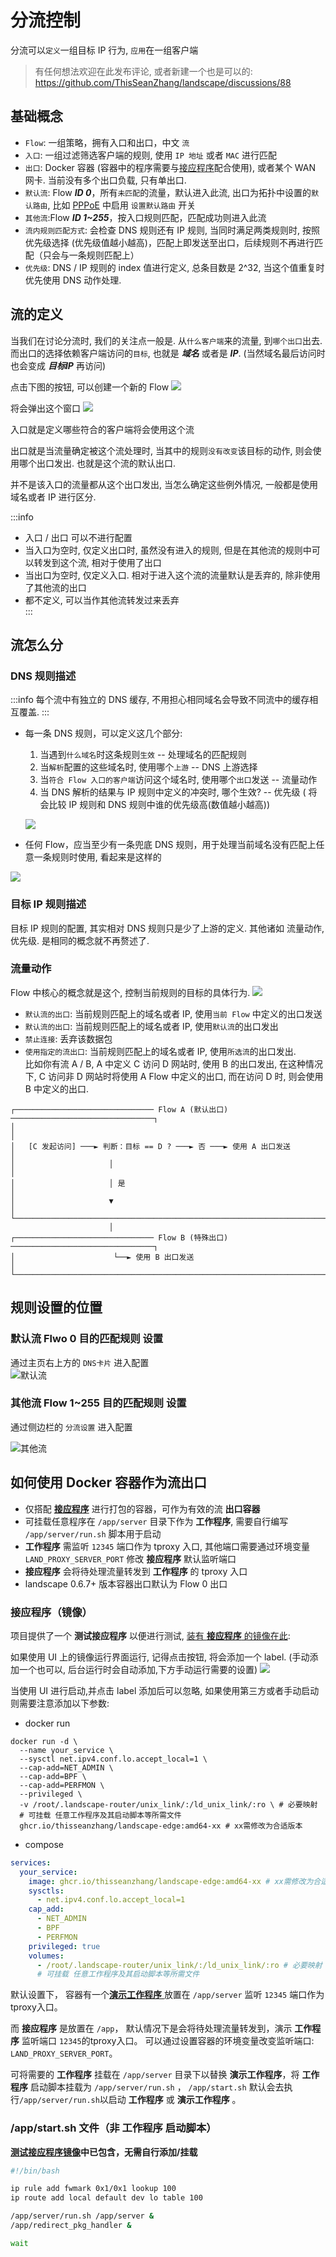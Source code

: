 # 分流控制
分流可以`定义`一组目标 IP 行为, `应用`在一组客户端

> 有任何想法欢迎在此发布评论, 或者新建一个也是可以的: https://github.com/ThisSeanZhang/landscape/discussions/88

## 基础概念
* `Flow`: 一组策略，拥有入口和出口，中文 `流`
* `入口`: 一组过滤筛选客户端的规则, 使用 `IP 地址` 或者 `MAC` 进行匹配
* `出口`: Docker 容器 (容器中的程序需要与[接应程序](#接应程序镜像)配合使用), 或者某个 WAN 网卡. 当前没有多个出口负载, 只有单出口.
* `默认流`: Flow ***ID 0***，所有`未匹配`的流量，默认进入此流, 出口为拓扑中设置的`默认路由`, 比如 [PPPoE](../other-features/sys-info.md#设置-pppoe-网卡为默认路由-添加-pppoe-账号) 中启用 `设置默认路由` 开关
* `其他流`:Flow ***ID 1~255***，按入口规则匹配，匹配成功则进入此流
* `流内规则匹配方式`: 会检查 DNS 规则还有 IP 规则, 当同时满足两类规则时, 按照优先级选择 (优先级值越小越高)，匹配上即发送至出口，后续规则不再进行匹配（只会与一条规则匹配上）
* `优先级`: DNS / IP 规则的 index 值进行定义, 总条目数是 2^32, 当这个值重复时优先使用 DNS 动作处理.

## 流的定义
当我们在讨论分流时, 我们的关注点一般是. 从`什么客户端`来的流量, 到`哪个出口`出去. 而出口的选择依赖客户端访问的`目标`, 也就是 ***域名*** 或者是 ***IP***. (当然域名最后访问时也会变成 ***目标IP*** 再访问)

点击下图的按钮, 可以创建一个新的 Flow
![](../images/flow/flow-10.png)  

将会弹出这个窗口
![](../images/flow/flow-8.png)  

入口就是定义哪些符合的客户端将会使用这个流

出口就是当流量确定被这个流处理时, 当其中的规则`没有改变`该目标的动作, 则会使用哪个出口发出. 也就是这个流的默认出口.

并不是该入口的流量都从这个出口发出, 当怎么确定这些例外情况, 一般都是使用域名或者 IP 进行区分.

:::info
* 入口 / 出口 可以不进行配置  
* 当入口为空时, 仅定义出口时, 虽然没有进入的规则, 但是在其他流的规则中可以转发到这个流, 相对于使用了出口  
* 当出口为空时, 仅定义入口. 相对于进入这个流的流量默认是丢弃的, 除非使用了其他流的出口  
* 都不定义, 可以当作其他流转发过来丢弃  
:::

## 流怎么分
### DNS 规则描述
:::info
每个流中有独立的 DNS 缓存, 不用担心相同域名会导致不同流中的缓存相互覆盖.
:::

* 每一条 DNS 规则，可以定义这几个部分:
  1. 当遇到`什么域名`时这条规则`生效` -- 处理域名的匹配规则
  2. 当`解析`配置的这些域名时, 使用哪个`上游` -- DNS 上游选择
  3. 当`符合 Flow 入口的客户端`访问这个域名时, 使用哪个`出口`发送 -- 流量动作
  4. 当 DNS 解析的结果与 IP 规则中定义的冲突时, 哪个生效? -- 优先级 ( 将会比较 IP 规则和 DNS 规则中谁的优先级高(数值越小越高))
  
  ![](../images/flow/flow-7.png)

* 任何 Flow，应当至少有一条兜底 DNS 规则，用于处理当前域名没有匹配上任意一条规则时使用, 看起来是这样的

![](../images/flow/flow-11.png)

### 目标 IP 规则描述
目标 IP 规则的配置, 其实相对 DNS 规则只是少了上游的定义. 其他诸如 流量动作, 优先级. 是相同的概念就不再赘述了.

### 流量动作
Flow 中核心的概念就是这个, 控制当前规则的目标的具体行为.
![](../images/flow/flow-3.png)  

* `默认流的出口`: 当前规则匹配上的域名或者 IP, 使用`当前 Flow` 中定义的出口发送
* `默认流的出口`: 当前规则匹配上的域名或者 IP, 使用`默认流`的出口发出
* `禁止连接`: 丢弃该数据包
* `使用指定的流出口`: 当前规则匹配上的域名或者 IP, 使用`所选流`的出口发出.   
  比如你有流 A / B, A 中定义 C 访问 D 网站时, 使用 B 的出口发出, 在这种情况下, C 访问非 D 网站时将使用 A Flow 中定义的出口, 而在访问 D 时, 则会使用 B 中定义的出口. 

```text
┌─────────────────────────────── Flow A (默认出口) ────────────────────────────────┐
│                                                                                 │
│   [C 发起访问] ───► 判断：目标 == D ? ───► 否 ───► 使用 A 出口发送                 │
│                     │                                                           │
│                     │ 是                                                        │
│                     ▼                                                           │
└─────────────────────────────────────────────────────────────────────────────────┘
                      │
┌─────────────────────────────── Flow B (特殊出口) ────────────────────────────────┐
│                      └──► 使用 B 出口发送                                        │
└─────────────────────────────────────────────────────────────────────────────────┘
```

## 规则设置的位置

### 默认流 Flwo 0 目的匹配规则 设置

通过主页右上方的 `DNS卡片` 进入配置   
![默认流](../images/flow/flow-6.png)  

### 其他流 Flow 1~255 目的匹配规则 设置

通过侧边栏的 `分流设置` 进入配置  
 
![其他流](../images/flow/flow-9.png) 

<!-- # 多个 Flow 组合
当流量进入容器后, 假设流量变为该 容器的 IP 进行发送, 那么可以新建一个 Flow 配置, 将该容器 IP 加入, 这样就能控制该容器发出流量的行为.
( 大多数情况应该属于多此一举 ) -->
## 如何使用 Docker 容器作为流出口

* 仅搭配 [**接应程序**](https://github.com/ThisSeanZhang/landscape/blob/main/landscape-ebpf/src/bin/redirect_pkg_handler.rs) 进行打包的容器，可作为有效的流 **出口容器**  
* 可挂载任意程序在 `/app/server` 目录下作为 **工作程序**, 需要自行编写 `/app/server/run.sh` 脚本用于启动
* **工作程序** 需监听 `12345` 端口作为 tproxy 入口, 其他端口需要通过环境变量 `LAND_PROXY_SERVER_PORT` 修改 **接应程序** 默认监听端口
* **接应程序** 会将待处理流量转发到 **工作程序** 的 tproxy 入口 
* landscape 0.6.7+ 版本容器出口默认为 Flow 0 出口  

### 接应程序（镜像）
项目提供了一个 **测试接应程序** 以便进行测试, [装有 **接应程序** 的镜像在此](https://github.com/ThisSeanZhang/landscape/pkgs/container/landscape-edge):

如果使用 UI 上的镜像运行界面运行, 记得点击按钮, 将会添加一个 label. (手动添加一个也可以, 后台运行时会自动添加,下方手动运行需要的设置)
![](../images/flow/flow-5.png)

当使用 UI 进行启动,并点击 label 添加后可以忽略, 如果使用第三方或者手动启动则需要注意添加以下参数:
* docker run
```shell
docker run -d \
  --name your_service \
  --sysctl net.ipv4.conf.lo.accept_local=1 \
  --cap-add=NET_ADMIN \
  --cap-add=BPF \
  --cap-add=PERFMON \
  --privileged \
  -v /root/.landscape-router/unix_link/:/ld_unix_link/:ro \ # 必要映射
  # 可挂载 任意工作程序及其启动脚本等所需文件
  ghcr.io/thisseanzhang/landscape-edge:amd64-xx # xx需修改为合适版本
```

* compose
```yaml
services:
  your_service:
    image: ghcr.io/thisseanzhang/landscape-edge:amd64-xx # xx需修改为合适版本
    sysctls:
      - net.ipv4.conf.lo.accept_local=1
    cap_add:
      - NET_ADMIN
      - BPF
      - PERFMON
    privileged: true
    volumes:
      - /root/.landscape-router/unix_link/:/ld_unix_link/:ro # 必要映射
      # 可挂载 任意工作程序及其启动脚本等所需文件
```
默认设置下， 容器有一个[**演示工作程序** ](https://github.com/ThisSeanZhang/landscape/blob/main/landscape-ebpf/src/bin/redirect_demo_server.rs) 放置在 `/app/server` 监听 `12345` 端口作为tproxy入口。

而 **接应程序** 是放置在 `/app`， 默认情况下是会将待处理流量转发到，演示 **工作程序** 监听端口 `12345`的tproxy入口。 可以通过设置容器的环境变量改变监听端口: `LAND_PROXY_SERVER_PORT`。

可将需要的 **工作程序** 挂载在 `/app/server` 目录下以替换 **演示工作程序**，将 **工作程序** 启动脚本挂载为 `/app/server/run.sh` ， `/app/start.sh` 默认会去执行`/app/server/run.sh`以启动 **工作程序** 或 **演示工作程序** 。


### /app/start.sh 文件（非 **工作程序** 启动脚本）

**[测试接应程序镜像](https://github.com/ThisSeanZhang/landscape/pkgs/container/landscape-edge)中已包含，无需自行添加/挂载**

```bash
#!/bin/bash

ip rule add fwmark 0x1/0x1 lookup 100
ip route add local default dev lo table 100

/app/server/run.sh /app/server &
/app/redirect_pkg_handler &

wait
```
